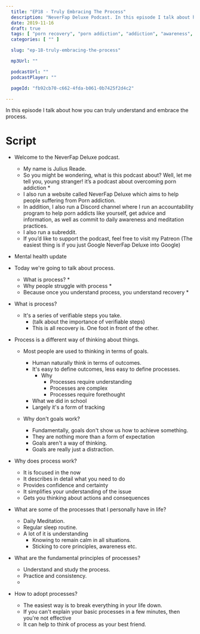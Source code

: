 ```yaml
---
  title: "EP18 - Truly Embracing The Process"
  description: "NeverFap Deluxe Podcast. In this episode I talk about how you can truly understand and embrace the process."
  date: 2019-11-16
  draft: true
  tags: [ "porn recovery", "porn addiction", "addiction", "awareness", "nofap", "neverfap", "neverfap deluxe", "neverfap basics", "nofap podcast", "neverfap podcast", "neverfap deluxe podcast" ]
  categories: [ "" ]

  slug: "ep-18-truly-embracing-the-process"

  mp3Url: ""

  podcastUrl: ""
  podcastPlayer: ""

  pageId: "fb92cb70-c662-4fda-b061-0b7425f2d4c2"

---
```


In this episode I talk about how you can truly understand and embrace the process.

# Script

- Welcome to the NeverFap Deluxe podcast.
  - My name is Julius Reade.
  - So you might be wondering, what is this podcast about? Well, let me tell you, young stranger! it’s a podcast about overcoming porn addiction *
  - I also run a website called NeverFap Deluxe which aims to help people suffering from Porn addiction.
  - In addition, I also run a Discord channel where I run an accountability program to help porn addicts like yourself, get advice and information, as well as commit to daily awareness and meditation practices.
  - I also run a subreddit.
  - If you’d like to support the podcast, feel free to visit my Patreon (The easiest thing is if you just Google NeverFap Deluxe into Google)

- Mental health update


- Today we're going to talk about process.
  - What is process? *
  - Why people struggle with process *
  - Because once you understand process, you understand recovery *

- What is process?
  - It's a series of verifiable steps you take.
    - (talk about the importance of verifiable steps)
    - This is all recovery is. One foot in front of the other.

- Process is a different way of thinking about things.
  - Most people are used to thinking in terms of goals.
    - Human naturally think in terms of outcomes.
    - It's easy to define outcomes, less easy to define processes.
      - Why
        - Processes require understanding
        - Processes are complex
        - Processes require forethought
    - What we did in school
    - Largely it's a form of tracking

  - Why don't goals work?
    - Fundamentally, goals don't show us how to achieve something.
    - They are nothing more than a form of expectation
    - Goals aren't a way of thinking.
    - Goals are really just a distraction.

- Why does process work?
  - It is focused in the now
  - It describes in detail what you need to do
  - Provides confidence and certainty
  - It simplifies your understanding of the issue
  - Gets you thinking about actions and consequences

- What are some of the processes that I personally have in life?
  - Daily Meditation.
  - Regular sleep routine.
  - A lot of it is understanding
    - Knowing to remain calm in all situations.
    - Sticking to core principles, awareness etc.

- What are the fundamental principles of processes?
  - Understand and study the process.
  - Practice and consistency.
  -

- How to adopt processes?
  - The easiest way is to break everything in your life down.
  - If you can't explain your basic processes in a few minutes, then you're not effective
  - It can help to think of process as your best friend.


